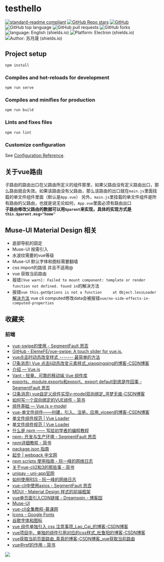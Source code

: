 # testhello
[![standard-readme compliant](https://img.shields.io/badge/readme%20style-standard-brightgreen.svg?style=flat-square)](https://github.com/RichardLitt/standard-readme)
[![GitHub Repo stars](https://img.shields.io/github/stars/sogeisetsu/testhello)](https://github.com/sogeisetsu/testhello)
[![GitHub](https://img.shields.io/github/license/sogeisetsu/testhello?style=plastic)](https://github.com/sogeisetsu/testhello/blob/master/LICENSE)
![GitHub top language](https://img.shields.io/github/languages/top/sogeisetsu/testhello?logo=vuedotjs&style=flat-square)
![GitHub pull requests](https://img.shields.io/github/issues-pr/sogeisetsu/testhello?logo=github&style=flat-square)
![GitHub forks](https://img.shields.io/github/forks/sogeisetsu/testhello)
![language: English (shields.io)](https://img.shields.io/badge/language-English-yellow)
![Platform: Electron (shields.io)](https://img.shields.io/badge/platform-Electron-yellow?style=social&logo=electron)
![Author: 苏月晟 (shields.io)](https://img.shields.io/badge/Author-苏月晟-orange)

## Project setup
```
npm install
```

### Compiles and hot-reloads for development
```
npm run serve
```

### Compiles and minifies for production
```
npm run build
```

### Lints and fixes files
```
npm run lint
```

### Customize configuration
See [Configuration Reference](https://cli.vuejs.org/config/).

## 关于vue路由
子路由的路由出口在父路由所定义的组件那里，如果父路由没有定义路由出口，那么路由就会失效。如果该路由没有父路由，那么该路由的出口就在`main.js`里面挂载的单文件组件里面（默认是`App.vue`）
另外，`main.js`里挂载的单文件组件是所有路由的父路由，也就是说无论如何，`App.vue`里面必须有路由出口    
**子路由修改父路由的数据可以用`$parent`来实现，具体的实现方式是`this.$parent.msg="home"`**

## Muse-UI Material Design 相关
+ 底部导航的固定
+ Muse-UI 按需引入
+ 水波纹需要的vue等级
+ Muse-UI 默认字体和图标需要翻墙
+ css import的路径 并且不适用@
+ vue 获取当前路由
+ 报错`[Vue warn]: Failed to mount component: template or render function not defined.
found in`的解决方法
+ 报错`vue this.getOptions is not a function     at Object.lessLoader`
[解决方法](https://www.cnblogs.com/webdragon/p/14361754.html)
vue cli computed修改data会被报错`vue/no-side-effects-in-computed-properties`
## 收藏夹

### 前端

- [vue-swipe的使用 - SegmentFault 思否](https://segmentfault.com/a/1190000013909870)
- [GitHub - ElemeFE/vue-swipe: A touch slider for vue.js.](https://github.com/ElemeFE/vue-swipe)
- [vue点击时动态改变样式 ------- 最简单的方法](https://www.shuzhiduo.com/A/QV5ZYGA6Jy/)
- [(7条消息) Vue 点击li动态改变元素样式_xiaoqingqing的博客-CSDN博客](https://blog.csdn.net/qingqing77520/article/details/108637595)
- [介绍 — Vue.js](https://cn.vuejs.org/v2/guide/)
- [Vant - 轻量、可靠的移动端 Vue 组件库](https://vant-contrib.gitee.io/vant/#/zh-CN/notice-bar#zi-ding-yi-yang-shi)
- [exports、module.exports和export、export default到底是咋回事 - SegmentFault 思否](https://segmentfault.com/a/1190000010426778)
- [(2条消息) vue自定义组件实现v-model双向绑定_寻梦无痕-CSDN博客](https://blog.csdn.net/liub37/article/details/83382205)
- [如何写一个双向绑定的VUE组件 - 简书](https://www.jianshu.com/p/ee1a7985592d)
- [组件基础 — Vue.js v-model](https://cn.vuejs.org/v2/guide/components.html#在组件上使用-v-model)
- [vue-单文件组件——创建，引入、注册，应用_viceen的博客-CSDN博客](https://blog.csdn.net/weixin_44867717/article/details/104218102)
- [单文件组件规范 | Vue Loader](https://vue-loader.vuejs.org/zh/spec.html#自定义块)
- [单文件组件规范 | Vue Loader](https://vue-loader.vuejs.org/zh/spec.html#简介)
- [什么是 npm —— 写给初学者的编程教程](https://chinese.freecodecamp.org/news/what-is-npm-a-node-package-manager-tutorial-for-beginners/)
- [npm- 开发与生产环境 - SegmentFault 思否](https://segmentfault.com/a/1190000010675594)
- [npm详细教程 - 简书](https://www.jianshu.com/p/60ac7fe6edce)
- [package.json 指南](http://nodejs.cn/learn/the-package-json-guide#dependencies)
- [起步 | webpack 中文网](https://www.webpackjs.com/guides/getting-started/)
- [npm scripts 使用指南 - 阮一峰的网络日志](https://www.ruanyifeng.com/blog/2016/10/npm_scripts.html)
- [关于vue-cli2和3的那些事 - 简书](https://www.jianshu.com/p/4b594771211b)
- [unipay - uni-app官网](https://uniapp.dcloud.net.cn/uniCloud/unipay)
- [如何使用RSS - 阮一峰的网络日志](http://www.ruanyifeng.com/blog/2006/01/rss.html)
- [vue-cli中使用axios - SegmentFault 思否](https://segmentfault.com/a/1190000014703735)
- [MDUI - Material Design 样式的前端框架](https://www.mdui.org/)
- [vue单页面引入CDN链接 - Dreamsqin - 博客园](https://www.cnblogs.com/dreamsqin/p/12002063.html)
- [Muse-UI](https://muse-ui.org/#/zh-CN/usage)
- [vue-cli全集教程-慕课网](https://www.imooc.com/video/20118)
- [Icons - Google Fonts](https://fonts.google.com/icons?selected=Material+Icons)
- [谷歌字体和图标](https://fonts.google.com/)
- [vue 组件单独引入 css 注意事项_Lao_Cai_的博客-CSDN博客](https://blog.csdn.net/Lao_Cai_/article/details/105551473)
- [vue项目中，单独的组件引用对应的css样式_杜鲁阳的博客-CSDN博客](https://blog.csdn.net/AI_U20/article/details/87281307?utm_medium=distribute.pc_relevant.none-task-blog-2~default~BlogCommendFromMachineLearnPai2~default-4.control&dist_request_id=1328769.45932.16175471771271909&depth_1-utm_source=distribute.pc_relevant.none-task-blog-2~default~BlogCommendFromMachineLearnPai2~default-4.control)
- [vue获取当前页面路由_真真的博客-CSDN博客_vue获取当前路由](https://blog.csdn.net/weixin_43292447/article/details/89242307)
- [vue中ref的作用 - 简书](https://www.jianshu.com/p/623c8b009a85)

<a target="_blank" href="http://mail.qq.com/cgi-bin/qm_share?t=qm_mailme&email=mOvt4e396-D99v-i-er32P734PX58fS2_-f1" style="text-decoration:none;"><img src="http://rescdn.qqmail.com/zh_CN/htmledition/images/function/qm_open/ico_mailme_12.png"/></a>


